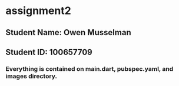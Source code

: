 # assignment2

## Student Name: Owen Musselman
## Student ID: 100657709

### Everything is contained on main.dart, pubspec.yaml, and images directory.
